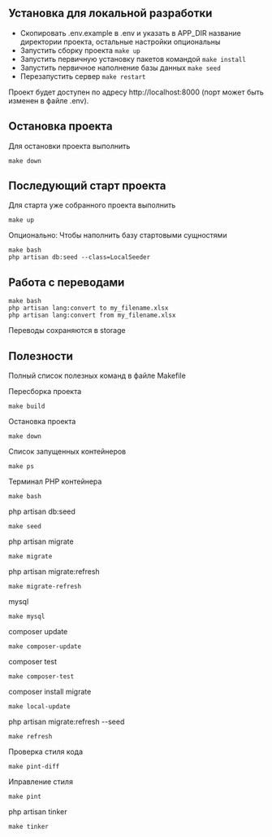 ## Установка для локальной разработки
- Скопировать .env.example  в .env и указать в APP_DIR название директории проекта, остальные настройки опциональны
- Запустить сборку проекта `make up`
- Запустить первичную установку пакетов командой `make install`
- Запустить первичное наполнение базы данных `make seed`
- Перезапустить сервер `make restart`

Проект будет доступен по адресу http://localhost:8000 (порт может быть изменен в файле .env).

## Остановка проекта
Для остановки проекта выполнить 
```
make down
```

## Последующий старт проекта
Для старта уже собранного проекта выполнить 
```
make up
```

Опционально: 
Чтобы наполнить базу стартовыми сущностями
```
make bash
php artisan db:seed --class=LocalSeeder 
```

## Работа с переводами
```
make bash
php artisan lang:convert to my_filename.xlsx
php artisan lang:convert from my_filename.xlsx
```

Переводы сохраняются в storage

## Полезности
Полный список полезных команд в файле Makefile

Пересборка проекта
```
make build
```

Остановка проекта
```
make down
```

Список запущенных контейнеров
```
make ps
```

Терминал PHP контейнера
```
make bash
```

php artisan db:seed
```
make seed
```

php artisan migrate
```
make migrate
```

php artisan migrate:refresh
```
make migrate-refresh
```

mysql
```
make mysql
```

composer update
```
make composer-update
```

composer test
```
make composer-test
```

composer install migrate
```
make local-update
```

php artisan migrate:refresh --seed
```
make refresh
```

Проверка стиля кода
```
make pint-diff
```

Иправление стиля
```
make pint
```

php artisan tinker
```
make tinker
```
